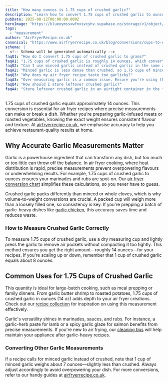 ```yaml
---
title: "How many ounces is 1.75 cups of crushed garlic?"
description: "Learn how to convert 1.75 cups of crushed garlic to ounces with our easy guide. Perfect for air fryer recipes and precise cooking measurements."
pubDate: 2025-08-12T00:00:00.000Z
heroImage: "https://klueoymssxwfnxsvcyhv.supabase.co/storage/v1/object/public/Shmucket/how-many-ounces-is-1-75-cups-of-crushed-garlic.webp"
tags:
  - "measurement"
author: "AirFryerRecipe.co.uk"
canonical: "https://www.airfryerrecipe.co.uk/blog/conversions/cups-to-ounces/how-many-ounces-is-1-75-cups-of-crushed-garlic"
schema: |
  <!-- Schema will be generated automatically -->
faqQ1: "How do I convert 1.75 cups of crushed garlic to grams?"
faqA1: "1.75 cups of crushed garlic is roughly 14 ounces, which converts to about 397 grams. This measurement is useful for recipes requiring metric units. Always use a kitchen scale for the most accurate results."
faqQ2: "Can I use minced garlic instead of crushed garlic in the same amount?"
faqA2: "Minced garlic is less dense than crushed, so 1.75 cups of minced garlic would weigh closer to 12 ounces. Adjust the quantity slightly to match the flavour intensity of crushed garlic in your recipe."
faqQ3: "Why does my air fryer recipe taste too garlicky?"
faqA3: "Over-measuring garlic is a common issue. Ensure you're using the correct conversion—1.75 cups of crushed garlic equals 14 ounces—and avoid packing the cup too tightly. Taste as you go to balance flavours."
faqQ4: "How should I store leftover crushed garlic?"
faqA4: "Store leftover crushed garlic in an airtight container in the fridge for up to a week, or freeze it in ice cube trays for longer storage. This preserves freshness for future air fryer recipes."
---
```

<p>1.75 cups of crushed garlic equals approximately 14 ounces. This conversion is essential for air fryer recipes where precise measurements can make or break a dish. Whether you're preparing garlic-infused meats or roasted vegetables, knowing the exact weight ensures consistent flavour and texture. At <a href=https://www.airfryerrecipe.co.uk>airfryerrecipe.co.uk</a>, we emphasise accuracy to help you achieve restaurant-quality results at home.</p>  

<h2>Why Accurate Garlic Measurements Matter</h2>  
<p>Garlic is a powerhouse ingredient that can transform any dish, but too much or too little can throw off the balance. In air fryer cooking, where heat distribution is rapid, precise measurements prevent overpowering flavours or underwhelming results. For example, 1.75 cups of crushed garlic to ounces ensures your marinades and rubs are spot-on. Our <a href=https://www.airfryerrecipe.co.uk/air-fryer-conversion-chart>air fryer conversion chart</a> simplifies these calculations, so you never have to guess.</p>  

<p>Crushed garlic packs differently than minced or whole cloves, which is why volume-to-weight conversions are crucial. A packed cup will weigh more than a loosely filled one, so consistency is key. If you're prepping a batch of garlic-heavy dishes like <a href=https://www.airfryerrecipe.co.uk/recipe-category/chicken>garlic chicken</a>, this accuracy saves time and reduces waste.</p>  

<h3>How to Measure Crushed Garlic Correctly</h3>  
<p>To measure 1.75 cups of crushed garlic, use a dry measuring cup and lightly press the garlic to remove air pockets without compacting it too tightly. This method ensures you get the right amount—roughly 14 ounces—for your recipes. If you're scaling up or down, remember that 1 cup of crushed garlic equals about 8 ounces.</p>  

<h2>Common Uses for 1.75 Cups of Crushed Garlic</h2>  
<p>This quantity is ideal for large-batch cooking, such as meal prepping or family dinners. From garlic butter shrimp to roasted potatoes, 1.75 cups of crushed garlic in ounces (14 oz) adds depth to your air fryer creations. Check out our <a href=https://www.airfryerrecipe.co.uk/recipes>recipe collection</a> for inspiration on using this measurement effectively.</p>  

<p>Garlic's versatility shines in marinades, sauces, and rubs. For instance, a garlic-herb paste for lamb or a spicy garlic glaze for salmon benefits from precise measurements. If you're new to air frying, our <a href=https://www.airfryerrecipe.co.uk/air-fryer-cleaner>cleaning tips</a> will help maintain your appliance after garlic-heavy recipes.</p>  

<h3>Converting Other Garlic Measurements</h3>  
<p>If a recipe calls for minced garlic instead of crushed, note that 1 cup of minced garlic weighs about 7 ounces—slightly less than crushed. Always adjust accordingly to avoid overpowering your dish. For more conversions, refer to our handy guides at <a href=https://www.airfryerrecipe.co.uk>airfryerrecipe.co.uk</a>.</p>
